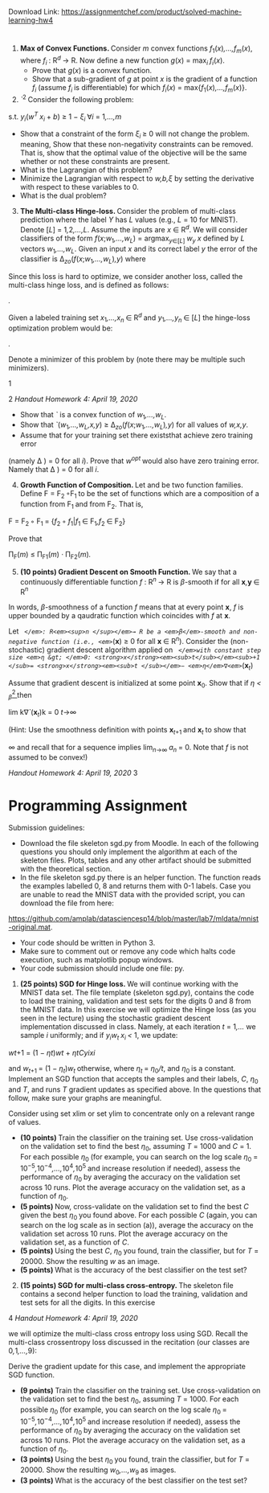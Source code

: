 Download Link: https://assignmentchef.com/product/solved-machine-learning-hw4
<br>
<h1></h1>

<ol>

 <li><strong> Max of Convex Functions. </strong>Consider <em>m </em>convex functions <em>f</em><sub>1</sub>(<em>x</em>)<em>,…,f<sub>m</sub></em>(<em>x</em>), where <em>f<sub>i </sub></em>: R<em><sup>d </sup></em>→ R. Now define a new function <em>g</em>(<em>x</em>) = max<em><sub>i </sub>f<sub>i</sub></em>(<em>x</em>).

  <ul>

   <li>Prove that <em>g</em>(<em>x</em>) is a convex function.</li>

   <li>Show that a sub-gradient of <em>g </em>at point <em>x </em>is the gradient of a function <em>f<sub>i </sub></em>(assume <em>f<sub>i </sub></em>is differentiable) for which <em>f<sub>i</sub></em>(<em>x</em>) = max{<em>f</em><sub>1</sub>(<em>x</em>)<em>,…,f<sub>m</sub></em>(<em>x</em>)}.</li>

  </ul></li>

 <li><strong> </strong><em>`</em><sup>2 </sup> Consider the following problem:</li>

</ol>

s.t. <em>y<sub>i</sub></em>(<em>w<sup>T </sup>x<sub>i </sub></em>+ <em>b</em>) ≥ 1 − <em>ξ<sub>i                   </sub></em>∀<em>i </em>= 1<em>,…,m</em>

<ul>

 <li>Show that a constraint of the form <em>ξ<sub>i </sub></em>≥ 0 will not change the problem. meaning, Show that these non-negativity constraints can be removed. That is, show that the optimal value of the objective will be the same whether or not these constraints are present.</li>

 <li>What is the Lagrangian of this problem?</li>

 <li>Minimize the Lagrangian with respect to <em>w,b,ξ </em>by setting the derivative with respect to these variables to 0.</li>

 <li>What is the dual problem?</li>

</ul>

<ol start="3">

 <li><strong> The Multi-class Hinge-loss. </strong>Consider the problem of multi-class prediction where the label <em>Y </em>has <em>L </em>values (e.g., <em>L </em>= 10 for MNIST). Denote [<em>L</em>] = 1<em>,</em>2<em>,…,L</em>. Assume the inputs are <em>x </em>∈ R<em><sup>d</sup></em>. We will consider classifiers of the form <em>f</em>(<em>x</em>;<em>w</em><sub>1</sub><em>,…,w<sub>L</sub></em>) = argmax<em><sub>y</sub></em><sub>∈[<em>L</em>] </sub><em>w<sub>y </sub></em> <em>x </em>defined by <em>L </em>vectors <em>w</em><sub>1</sub><em>,…,w<sub>L</sub></em>. Given an input <em>x </em>and its correct label <em>y </em>the error of the classifier is ∆<em><sub>zo</sub></em>(<em>f</em>(<em>x</em>;<em>w</em><sub>1</sub><em>,…,w<sub>L</sub></em>)<em>,y</em>) where</li>

</ol>

Since this loss is hard to optimize, we consider another loss, called the multi-class hinge loss, and is defined as follows:

<em>.</em>

Given a labeled training set <em>x</em><sub>1</sub><em>,…,x<sub>n </sub></em>∈ R<em><sup>d </sup></em>and <em>y</em><sub>1</sub><em>,…,y<sub>n </sub></em>∈ [<em>L</em>] the hinge-loss optimization problem would be:

<em>.</em>

Denote a minimizer of this problem by (note there may be multiple such minimizers).

1

2                                                                                                                                 <em>Handout Homework 4: April 19, 2020</em>

<ul>

 <li>Show that <em>` </em>is a convex function of <em>w</em><sub>1</sub><em>,…,w<sub>L</sub></em>.</li>

 <li>Show that <em>`</em>(<em>w</em><sub>1</sub><em>,…,w<sub>L</sub>,x,y</em>) ≥ ∆<em><sub>zo</sub></em>(<em>f</em>(<em>x</em>;<em>w</em><sub>1</sub><em>,…,w<sub>L</sub></em>)<em>,y</em>) for all values of <em>w,x,y</em>.</li>

 <li>Assume that for your training set there existsthat achieve zero training error</li>

</ul>

(namely ∆ ) = 0 for all <em>i</em>). Prove that <em>w<sup>opt </sup></em>would also have zero training error. Namely that ∆ ) = 0 for all <em>i</em>.

<ol start="4">

 <li><strong> Growth Function of Composition. </strong>Let and be two function families. Define F = F<sub>2 </sub>◦F<sub>1 </sub>to be the set of functions which are a composition of a function from F<sub>1 </sub>and from F<sub>2</sub>. That is,</li>

</ol>

F = F<sub>2 </sub>◦ F<sub>1 </sub>= {<em>f</em><sub>2 </sub>◦ <em>f</em><sub>1</sub>|<em>f</em><sub>1 </sub>∈ F<sub>1</sub><em>,f</em><sub>2 </sub>∈ F<sub>2</sub>}

Prove that

Π<sub>F</sub>(<em>m</em>) ≤ Π<sub>F</sub><sub>1</sub>(<em>m</em>) · Π<sub>F</sub><sub>2</sub>(<em>m</em>)<em>.</em>

<ol start="5">

 <li><strong>(10 points) Gradient Descent on Smooth Function. </strong>We say that a continuously differentiable function <em>f </em>: R<em><sup>n </sup></em>→ R is <em>β</em>-smooth if for all <strong>x</strong><em>,</em><strong>y </strong>∈ R<em><sup>n</sup></em></li>

</ol>

In words, <em>β</em>-smoothness of a function <em>f </em>means that at every point <strong>x</strong>, <em>f </em>is upper bounded by a qaudratic function which coincides with <em>f </em>at <strong>x</strong>.

Let <em>` </em>: R<em><sup>n </sup></em>→ R be a <em>β</em>-smooth and non-negative function (i.e., <em>`</em>(<strong>x</strong>) ≥ 0 for all <strong>x </strong>∈ R<em><sup>n</sup></em>). Consider the (non-stochastic) gradient descent algorithm applied on <em>` </em>with constant step size <em>η &gt; </em>0: <strong>x</strong><em><sub>t</sub></em><sub>+1 </sub>= <strong>x</strong><em><sub>t </sub></em>− <em>η</em>∇<em>`</em>(<strong>x</strong><em><sub>t</sub></em>)

Assume that gradient descent is initialized at some point <strong>x</strong><sub>0</sub>. Show that if <em>η &lt; <sub>β</sub></em><u><sup>2 </sup></u>then

lim k∇<em>`</em>(<strong>x</strong><em><sub>t</sub></em>)k = 0 <em>t</em>→∞

(Hint: Use the smoothness definition with points <strong>x</strong><em><sub>t</sub></em><sub>+1 </sub>and <strong>x</strong><em><sub>t </sub></em>to show that

∞ and recall that for a sequence implies lim<em><sub>n</sub></em><sub>→∞ </sub><em>a<sub>n </sub></em>= 0. Note that <em>f </em>is not assumed to be convex!)

<em>Handout Homework 4: April 19, 2020                                                                                                                                </em>3

<h1>Programming Assignment</h1>

Submission guidelines:

<ul>

 <li>Download the file skeleton sgd.py from Moodle. In each of the following questions you should only implement the algorithm at each of the skeleton files. Plots, tables and any other artifact should be submitted with the theoretical section.</li>

 <li>In the file skeleton sgd.py there is an helper function. The function reads the examples labelled 0, 8 and returns them with 0-1 labels. Case you are unable to read the MNIST data with the provided script, you can download the file from here:</li>

</ul>

https://github.com/amplab/datasciencesp14/blob/master/lab7/mldata/mnist-original.mat.

<ul>

 <li>Your code should be written in Python 3.</li>

 <li>Make sure to comment out or remove any code which halts code execution, such as matplotlib popup windows.</li>

 <li>Your code submission should include one file: py.</li>

</ul>

<ol>

 <li><strong>(25 points) SGD for Hinge loss. </strong>We will continue working with the MNIST data set. The file template (skeleton sgd.py), contains the code to load the training, validation and test sets for the digits 0 and 8 from the MNIST data. In this exercise we will optimize the Hinge loss (as you seen in the lecture) using the stochastic gradient descent implementation discussed in class. Namely, at each iteration <em>t </em>= 1<em>,… </em>we sample <em>i </em>uniformly; and if <em>y<sub>i</sub>w<sub>t </sub></em> <em>x<sub>i </sub>&lt; </em>1, we update:</li>

</ol>

<em>w</em><em>t</em>+1 = (1 − <em>η</em><em>t</em>)<em>w</em><em>t </em>+ <em>η</em><em>tCy</em><em>ix</em><em>i</em>

and <em>w<sub>t</sub></em><sub>+1 </sub>= (1 − <em>η<sub>t</sub></em>)<em>w<sub>t </sub></em>otherwise, where <em>η<sub>t </sub></em>= <em>η</em><sub>0</sub><em>/t</em>, and <em>η</em><sub>0 </sub>is a constant. Implement an SGD function that accepts the samples and their labels, <em>C</em>, <em>η</em><sub>0 </sub>and <em>T</em>, and runs <em>T </em>gradient updates as specified above. In the questions that follow, make sure your graphs are meaningful.

Consider using set xlim or set ylim to concentrate only on a relevant range of values.

<ul>

 <li><strong>(10 points) </strong>Train the classifier on the training set. Use cross-validation on the validation set to find the best <em>η</em><sub>0</sub>, assuming <em>T </em>= 1000 and <em>C </em>= 1. For each possible <em>η</em><sub>0 </sub>(for example, you can search on the log scale <em>η</em><sub>0 </sub>= 10<sup>−5</sup><em>,</em>10<sup>−4</sup><em>,…,</em>10<sup>4</sup><em>,</em>10<sup>5 </sup>and increase resolution if needed), assess the performance of <em>η</em><sub>0 </sub>by averaging the accuracy on the validation set across 10 runs. Plot the average accuracy on the validation set, as a function of <em>η</em><sub>0</sub>.</li>

 <li><strong>(5 points) </strong>Now, cross-validate on the validation set to find the best <em>C </em>given the best <em>η</em><sub>0 </sub>you found above. For each possible <em>C </em>(again, you can search on the log scale as in section (a)), average the accuracy on the validation set across 10 runs. Plot the average accuracy on the validation set, as a function of <em>C</em>.</li>

 <li><strong>(5 points) </strong>Using the best <em>C</em>, <em>η</em><sub>0 </sub>you found, train the classifier, but for <em>T </em>= 20000. Show the resulting <em>w </em>as an image.</li>

 <li><strong>(5 points) </strong>What is the accuracy of the best classifier on the test set?</li>

</ul>

<ol start="2">

 <li><strong>(15 points) SGD for multi-class cross-entropy. </strong>The skeleton file contains a second helper function to load the training, validation and test sets for all the digits. In this exercise</li>

</ol>

4                                                                                                                                 <em>Handout Homework 4: April 19, 2020</em>

we will optimize the multi-class cross entropy loss using SGD. Recall the multi-class crossentropy loss discussed in the recitation (our classes are 0<em>,</em>1<em>,…,</em>9):

Derive the gradient update for this case, and implement the appropriate SGD function.

<ul>

 <li><strong>(9 points) </strong>Train the classifier on the training set. Use cross-validation on the validation set to find the best <em>η</em><sub>0</sub>, assuming <em>T </em>= 1000. For each possible <em>η</em><sub>0 </sub>(for example, you can search on the log scale <em>η</em><sub>0 </sub>= 10<sup>−5</sup><em>,</em>10<sup>−4</sup><em>,…,</em>10<sup>4</sup><em>,</em>10<sup>5 </sup>and increase resolution if needed), assess the performance of <em>η</em><sub>0 </sub>by averaging the accuracy on the validation set across 10 runs. Plot the average accuracy on the validation set, as a function of <em>η</em><sub>0</sub>.</li>

 <li><strong>(3 points) </strong>Using the best <em>η</em><sub>0 </sub>you found, train the classifier, but for <em>T </em>= 20000. Show the resulting <em>w</em><sub>0</sub><em>,…,w</em><sub>9 </sub>as images.</li>

 <li><strong>(3 points) </strong>What is the accuracy of the best classifier on the test set?</li>

</ul>